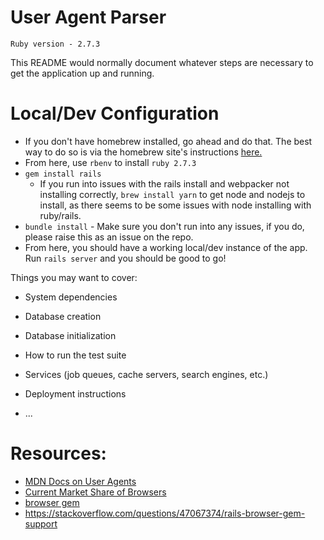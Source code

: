 # User Agent Parser

`Ruby version - 2.7.3`

This README would normally document whatever steps are necessary to get the
application up and running.

# Local/Dev Configuration
* If you don't have homebrew installed, go ahead and do that. The best way to do so is via the homebrew site's instructions [here.](https://brew.sh/)
* From here, use `rbenv` to install `ruby 2.7.3`
* `gem install rails`
  * If you run into issues with the rails install and webpacker not installing correctly, `brew install yarn` to get node and nodejs to install, as there seems to be some issues with node installing with ruby/rails.
* `bundle install` - Make sure you don't run into any issues, if you do, please raise this as an issue on the repo.
* From here, you should have a working local/dev instance of the app. Run `rails server` and you should be good to go!

Things you may want to cover:

* System dependencies

* Database creation

* Database initialization

* How to run the test suite

* Services (job queues, cache servers, search engines, etc.)

* Deployment instructions

* ...


# Resources:

* [MDN Docs on User Agents](https://developer.mozilla.org/en-US/docs/Web/HTTP/Headers/User-Agent)
* [Current Market Share of Browsers](https://www.statista.com/statistics/272697/market-share-desktop-internet-browser-usa/#:~:text=The%20most%20popular%20current%20browsers,Mozilla%20Firefox%20and%20Apple's%20Safari.)
* [browser gem](https://github.com/fnando/browser/blob/main/README.md)
* https://stackoverflow.com/questions/47067374/rails-browser-gem-support
